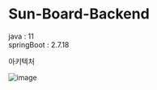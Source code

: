 # Sun-Board-Backend


java : 11
<br/>
springBoot : 2.7.18



아키텍처

![image](https://github.com/sunblock99/Sun-Board-Backend/assets/105029091/fdb4a22b-b369-456e-9c60-005b1dfbcab7)
